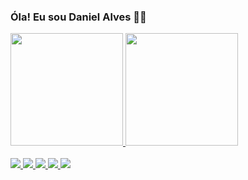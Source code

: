 ### Óla! Eu sou Daniel Alves 👋🤓

<div>
  <a href = "https://github.com/Daniel-Alves27">
  <img height = "180em" src = "https://github-readme-stats.vercel.app/api?username=Daniel-Alves27&show_icons=true&theme=tokyonight">
  <img height = "180em" src = "https://github-readme-stats.vercel.app/api/top-langs/?username=Daniel-Alves27&layout=compact&theme=tokyonight">
</div>

</br>

<div>
  <img src="https://img.shields.io/badge/HTML5-E34F26?style=for-the-badge&logo=html5&logoColor=white">
  <img src="https://img.shields.io/badge/CSS3-1572B6?style=for-the-badge&logo=css3&logoColor=white">
  <img src="https://img.shields.io/badge/Sass-CC6699?style=for-the-badge&logo=sass&logoColor=white">
  <img src="https://img.shields.io/badge/JavaScript-F7DF1E?style=for-the-badge&logo=javascript&logoColor=black">
  <img src="https://img.shields.io/badge/Bootstrap-563D7C?style=for-the-badge&logo=bootstrap&logoColor=white">
</div>
